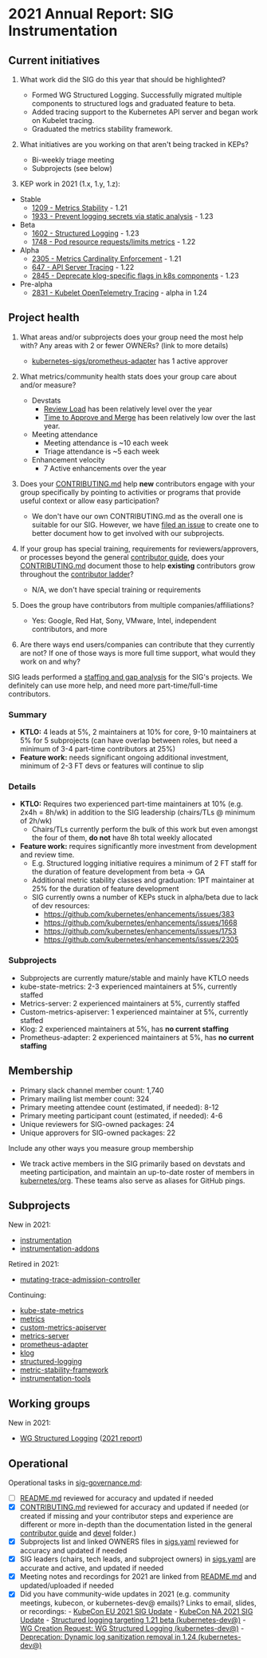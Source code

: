 # 2021 Annual Report: SIG Instrumentation

## Current initiatives

1. What work did the SIG do this year that should be highlighted?

   - Formed WG Structured Logging. Successfully migrated multiple components to structured logs and graduated feature to beta.
   - Added tracing support to the Kubernetes API server and began work on Kubelet tracing.
   - Graduated the metrics stability framework.

2. What initiatives are you working on that aren't being tracked in KEPs?

   - Bi-weekly triage meeting
   - Subprojects (see below)

3. KEP work in 2021 (1.x, 1.y, 1.z):

<!--
In future, this will be generated from kubernetes/enhancements kep.yaml files
1. with SIG as owning-sig or in participating-sigs
2. listing 1.x, 1.y, or 1.z in milestones or in latest-milestone
-->

   - Stable
     - [1209 - Metrics Stability](https://github.com/kubernetes/enhancements/tree/master/keps/sig-instrumentation/1209-metrics-stability) - 1.21
     - [1933 - Prevent logging secrets via static analysis](https://github.com/kubernetes/enhancements/tree/master/keps/sig-instrumentation/1753-logs-sanitization) - 1.23
   - Beta
     - [1602 - Structured Logging](https://github.com/kubernetes/enhancements/tree/master/keps/sig-instrumentation/1602-structured-logging) - 1.23
     - [1748 - Pod resource requests/limits metrics](https://github.com/kubernetes/enhancements/tree/master/keps/sig-instrumentation/1748-pod-resource-metrics) - 1.22
   - Alpha
     - [2305 - Metrics Cardinality Enforcement](https://github.com/kubernetes/enhancements/tree/master/keps/sig-instrumentation/2305-metrics-cardinality-enforcement) - 1.21
     - [647 - API Server Tracing](https://github.com/kubernetes/enhancements/tree/master/keps/sig-instrumentation/647-apiserver-tracing) - 1.22
     - [2845 - Deprecate klog-specific flags in k8s components](https://github.com/kubernetes/enhancements/tree/master/keps/sig-instrumentation/2845-deprecate-klog-specific-flags-in-k8s-components) - 1.23
   - Pre-alpha
     - [2831 - Kubelet OpenTelemetry Tracing](https://github.com/kubernetes/enhancements/tree/master/keps/sig-instrumentation/2831-kubelet-tracing) - alpha in 1.24

## Project health

1. What areas and/or subprojects does your group need the most help with?
   Any areas with 2 or fewer OWNERs? (link to more details)

   - [kubernetes-sigs/prometheus-adapter](https://github.com/kubernetes-sigs/prometheus-adapter/blob/master/OWNERS_ALIASES) has 1 active approver

2. What metrics/community health stats does your group care about and/or measure?

   - Devstats
     - [Review Load](https://k8s.devstats.cncf.io/d/80/pr-workload-per-sig-and-repository-chart?orgId=1&var-sigs=%22instrumentation%22&var-repo_name=kubernetes%2Fkubernetes&var-repo=kuberneteskubernetes&from=now-1y&to=now) has been relatively level over the year
     - [Time to Approve and Merge](https://k8s.devstats.cncf.io/d/44/pr-time-to-approve-and-merge?orgId=1&var-period=d7&var-repogroup_name=SIG%20Instrumentation&var-repo_name=kubernetes%2Fkubernetes&var-apichange=All&var-size_name=All&var-kind_name=All) has been relatively low over the last year.
   - Meeting attendance
       - Meeting attendance is ~10 each week
       - Triage attendance is ~5 each week
   - Enhancement velocity
       - 7 Active enhancements over the year

3. Does your [CONTRIBUTING.md] help **new** contributors engage with your group specifically by pointing
   to activities or programs that provide useful context or allow easy participation?

   - We don't have our own CONTRIBUTING.md as the overall one is suitable for our SIG. However, we have [filed an issue](https://github.com/kubernetes/community/issues/6462) to create one to better document how to get involved with our subprojects.

4. If your group has special training, requirements for reviewers/approvers, or processes beyond the general [contributor guide],
   does your [CONTRIBUTING.md] document those to help **existing** contributors grow throughout the [contributor ladder]?

   - N/A, we don't have special training or requirements

5. Does the group have contributors from multiple companies/affiliations?

   - Yes: Google, Red Hat, Sony, VMware, Intel, independent contributors, and more

6. Are there ways end users/companies can contribute that they currently are not?
   If one of those ways is more full time support, what would they work on and why?

SIG leads performed a [staffing and gap analysis](https://docs.google.com/document/d/1qeoP6i7GBTVJuJE1AGY5iU9dqmAOxrjqkfNQ2-rBeyI/edit#heading=h.849b7ydpl7ip) for the SIG's projects. We definitely can use more help, and need more part-time/full-time contributors.

### Summary

- **KTLO:** 4 leads at 5%, 2 maintainers at 10% for core, 9-10 maintainers at 5% for 5 subprojects (can have overlap between roles, but need a minimum of 3-4 part-time contributors at 25%)
- **Feature work:** needs significant ongoing additional investment, minimum of 2-3 FT devs or features will continue to slip

### Details

- **KTLO:** Requires two experienced part-time maintainers at 10% (e.g. 2x4h = 8h/wk) in addition to the SIG leadership (chairs/TLs @ minimum of 2h/wk)
  - Chairs/TLs currently perform the bulk of this work but even amongst the four of them, **do not** have 8h total weekly allocated
- **Feature work:** requires significantly more investment from development and review time. 
  - E.g. Structured logging initiative requires a minimum of 2 FT staff for the duration of feature development from beta -> GA
  - Additional metric stability classes and graduation: 1PT maintainer at 25% for the duration of feature development
  - SIG currently owns a number of KEPs stuck in alpha/beta due to lack of dev resources:
      - https://github.com/kubernetes/enhancements/issues/383 
      - https://github.com/kubernetes/enhancements/issues/1668
      - https://github.com/kubernetes/enhancements/issues/1753 
      - https://github.com/kubernetes/enhancements/issues/2305 

### Subprojects

- Subprojects are currently mature/stable and mainly have KTLO needs
- kube-state-metrics: 2-3 experienced maintainers at 5%, currently staffed
- Metrics-server: 2 experienced maintainers at 5%, currently staffed
- Custom-metrics-apiserver: 1 experienced maintainer at 5%, currently staffed
- Klog: 2 experienced maintainers at 5%, has **no current staffing**
- Prometheus-adapter: 2 experienced maintainers at 5%, has **no current staffing**

## Membership

- Primary slack channel member count: 1,740
- Primary mailing list member count: 324
- Primary meeting attendee count (estimated, if needed): 8-12
- Primary meeting participant count (estimated, if needed): 4-6
- Unique reviewers for SIG-owned packages: 24 <!-- in future, this will be generated from OWNERS files referenced from subprojects, expanded with OWNERS_ALIASES files -->
- Unique approvers for SIG-owned packages: 22 <!-- in future, this will be generated from OWNERS files referenced from subprojects, expanded with OWNERS_ALIASES files -->

Include any other ways you measure group membership

- We track active members in the SIG primarily based on devstats and meeting participation, and maintain an up-to-date roster of members in [kubernetes/org](https://github.com/kubernetes/org/blob/main/config/kubernetes/sig-instrumentation/teams.yaml). These teams also serve as aliases for GitHub pings.

## Subprojects

<!--
In future, this will be generated from delta of sigs.yaml from $YYYY-01-01 to $YYYY-12-31
Manually visible via `git diff HEAD@{$YYYY-01-01} HEAD@{$YYYY-12-31} -- $sig-id/README.md`
-->

New in 2021:
- [instrumentation](https://github.com/kubernetes-sigs/instrumentation)
- [instrumentation-addons](https://github.com/kubernetes-sigs/instrumentation-addons)

Retired in 2021:
- [mutating-trace-admission-controller](https://github.com/kubernetes-retired/mutating-trace-admission-controller)

Continuing:
- [kube-state-metrics](https://github.com/kubernetes/kube-state-metrics)
- [metrics](https://github.com/kubernetes/kubernetes/tree/master/staging/src/k8s.io/metrics)
- [custom-metrics-apiserver](https://github.com/kubernetes-sigs/custom-metrics-apiserver)
- [metrics-server](https://github.com/kubernetes-sigs/metrics-server)
- [prometheus-adapter](https://github.com/kubernetes-sigs/prometheus-adapter)
- [klog](https://github.com/kubernetes/klog)
- [structured-logging](https://github.com/kubernetes/kubernetes/blob/master/staging/src/k8s.io/component-base/logs)
- [metric-stability-framework](https://github.com/kubernetes/kubernetes/tree/master/staging/src/k8s.io/component-base/metrics)
- [instrumentation-tools](https://github.com/kubernetes-sigs/instrumentation-tools)

## Working groups

<!--
In future, this will be generated from delta of sigs.yaml from $YYYY-01-01 to $YYYY-12-31
Manually visible via `git diff HEAD@{$YYYY-01-01} HEAD@{$YYYY-12-31} -- $sig-id/README.md`
-->

New in 2021:
- [WG Structured Logging](https://github.com/kubernetes/community/tree/master/wg-structured-logging) ([2021 report](https://github.com/kubernetes/community/blob/master/wg-structured-logging/annual-report-2021.md))

## Operational

Operational tasks in [sig-governance.md]:

- [ ] [README.md] reviewed for accuracy and updated if needed
- [x] [CONTRIBUTING.md] reviewed for accuracy and updated if needed
      (or created if missing and your contributor steps and experience are different or more
      in-depth than the documentation listed in the general [contributor guide] and [devel] folder.)
- [x] Subprojects list and linked OWNERS files in [sigs.yaml] reviewed for accuracy and updated if needed
- [x] SIG leaders (chairs, tech leads, and subproject owners) in [sigs.yaml] are accurate and active, and updated if needed
- [x] Meeting notes and recordings for 2021 are linked from [README.md] and updated/uploaded if needed
- [x] Did you have community-wide updates in 2021 (e.g. community meetings, kubecon, or kubernetes-dev@ emails)? Links to email, slides, or recordings:
      - [KubeCon EU 2021 SIG Update](https://sched.co/iE8c)
      - [KubeCon NA 2021 SIG Update](https://sched.co/lV72)
      - [Structured logging targeting 1.21 beta (kubernetes-dev@)](https://groups.google.com/g/kubernetes-dev/c/vjSqUtPO0hs/m/wF91qunnBQAJ)
      - [WG Creation Request: WG Structured Logging (kubernetes-dev@)](https://groups.google.com/g/kubernetes-dev/c/y4WIw-ntUR8/m/NaQHu1cnAwAJ)
      - [Deprecation: Dynamic log sanitization removal in 1.24 (kubernetes-dev@)](https://groups.google.com/g/kubernetes-dev/c/xhQuwdd2Smw/m/L_EyHKbDAAAJ)

[CONTRIBUTING.md]: https://git.k8s.io/community/sig-instrumentation/CONTRIBUTING.md
[contributor ladder]: https://git.k8s.io/community/community-membership.md
[sig-governance.md]: https://git.k8s.io/community/committee-steering/governance/sig-governance.md
[README.md]: https://git.k8s.io/community/sig-instrumentation/README.md
[sigs.yaml]: https://git.k8s.io/community/sigs.yaml
[contributor guide]: https://git.k8s.io/community/contributors/guide/README.md
[devel]: https://git.k8s.io/community/contributors/devel/README.md